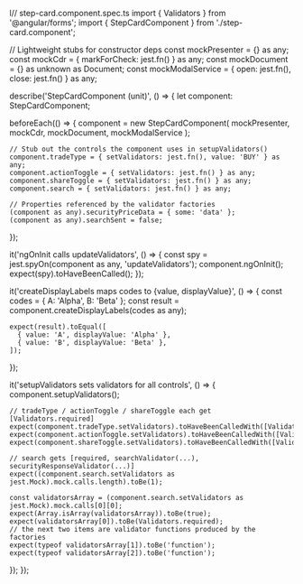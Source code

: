 l// step-card.component.spec.ts
import { Validators } from '@angular/forms';
import { StepCardComponent } from './step-card.component';

// Lightweight stubs for constructor deps
const mockPresenter = {} as any;
const mockCdr = { markForCheck: jest.fn() } as any;
const mockDocument = {} as unknown as Document;
const mockModalService = { open: jest.fn(), close: jest.fn() } as any;

describe('StepCardComponent (unit)', () => {
  let component: StepCardComponent;

  beforeEach(() => {
    component = new StepCardComponent(
      mockPresenter,
      mockCdr,
      mockDocument,
      mockModalService
    );

    // Stub out the controls the component uses in setupValidators()
    component.tradeType = { setValidators: jest.fn(), value: 'BUY' } as any;
    component.actionToggle = { setValidators: jest.fn() } as any;
    component.shareToggle = { setValidators: jest.fn() } as any;
    component.search = { setValidators: jest.fn() } as any;

    // Properties referenced by the validator factories
    (component as any).securityPriceData = { some: 'data' };
    (component as any).searchSent = false;
  });

  it('ngOnInit calls updateValidators', () => {
    const spy = jest.spyOn(component as any, 'updateValidators');
    component.ngOnInit();
    expect(spy).toHaveBeenCalled();
  });

  it('createDisplayLabels maps codes to {value, displayValue}', () => {
    const codes = { A: 'Alpha', B: 'Beta' };
    const result = component.createDisplayLabels(codes as any);

    expect(result).toEqual([
      { value: 'A', displayValue: 'Alpha' },
      { value: 'B', displayValue: 'Beta' },
    ]);
  });

  it('setupValidators sets validators for all controls', () => {
    component.setupValidators();

    // tradeType / actionToggle / shareToggle each get [Validators.required]
    expect(component.tradeType.setValidators).toHaveBeenCalledWith([Validators.required]);
    expect(component.actionToggle.setValidators).toHaveBeenCalledWith([Validators.required]);
    expect(component.shareToggle.setValidators).toHaveBeenCalledWith([Validators.required]);

    // search gets [required, searchValidator(...), securityResponseValidator(...)]
    expect((component.search.setValidators as jest.Mock).mock.calls.length).toBe(1);

    const validatorsArray = (component.search.setValidators as jest.Mock).mock.calls[0][0];
    expect(Array.isArray(validatorsArray)).toBe(true);
    expect(validatorsArray[0]).toBe(Validators.required);
    // the next two items are validator functions produced by the factories
    expect(typeof validatorsArray[1]).toBe('function');
    expect(typeof validatorsArray[2]).toBe('function');
  });
});